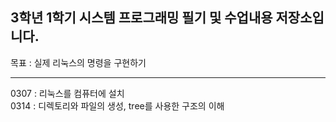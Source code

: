 <h2>3학년 1학기 시스템 프로그래밍 필기 및 수업내용 저장소입니다.</h2>

목표 : 실제 리눅스의 명령을 구현하기
<hr>
0307 : 리눅스를 컴퓨터에 설치<br>
0314 : 디렉토리와 파일의 생성, tree를 사용한 구조의 이해
